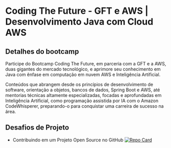 # Coding The Future - GFT e AWS | Desenvolvimento Java com Cloud AWS

## Detalhes do bootcamp

Participe do Bootcamp Coding The Future, em parceria com a GFT e a AWS, duas gigantes do mercado tecnológico, e aprimore seu conhecimento em Java com ênfase em computação em nuvem AWS e Inteligência Artificial.

Conteúdos que abrangem desde os princípios de desenvolvimento de software, orientação a objetos, bancos de dados, Spring Boot e AWS, até mentorias técnicas altamente especializadas, focadas e aprofundadas em Inteligência Artificial, como programação assistida por IA com o Amazon CodeWhisperer, preparando-o para conquistar uma carreira de sucesso na área.

## Desafios de Projeto

- Contribuindo em um Projeto Open Source no GitHub
  [![Repo Card](https://github-readme-stats.vercel.app/api/pin/?username=MaizaDV&repo=dio-lab-open-source&bg_color=000&border_color=30A3DC&show_icons=true&icon_color=30A3DC&title_color=E94D5F&text_color=FFF)](https://github.com/MaizaDV/dio-lab-open-source/tree/feat/community/MaizaDV)
